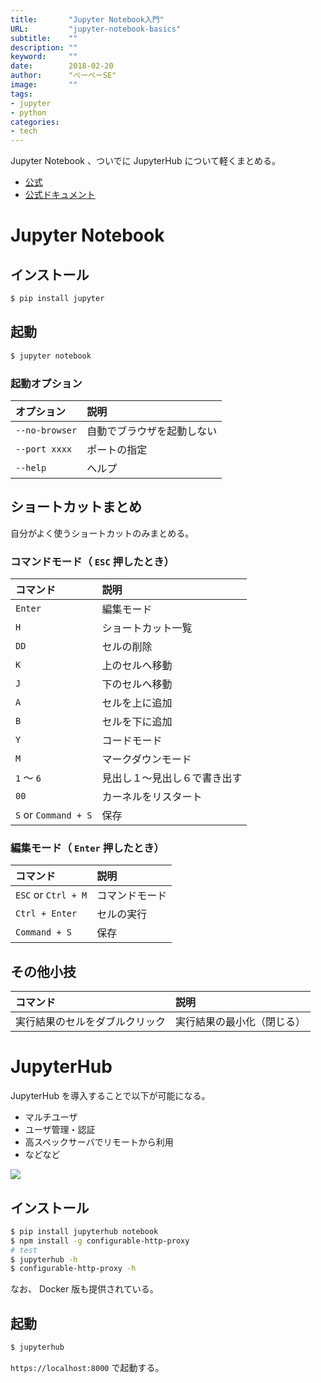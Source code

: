 ```yaml
---
title:       "Jupyter Notebook入門"
URL:         "jupyter-notebook-basics"
subtitle:    ""
description: ""
keyword:     ""
date:        2018-02-20
author:      "ぺーぺーSE"
image:       ""
tags:
- jupyter
- python
categories:
- tech
---
```


Jupyter Notebook 、ついでに JupyterHub について軽くまとめる。

<!--more-->

- [公式](http://jupyter.org/)
- [公式ドキュメント](http://jupyter.org/documentation)

# Jupyter Notebook

## インストール

```bash
$ pip install jupyter
```

## 起動

```bash
$ jupyter notebook
```

### 起動オプション

|オプション|説明|
|:---|:---|
| `--no-browser` |自動でブラウザを起動しない|
| `--port xxxx` |ポートの指定|
| `--help` |ヘルプ|

## ショートカットまとめ

自分がよく使うショートカットのみまとめる。

### コマンドモード（ `ESC` 押したとき）

|コマンド|説明|
|:---|:---|
| `Enter` |編集モード|
| `H` |ショートカット一覧|
| `DD` |セルの削除|
| `K` |上のセルへ移動|
| `J` |下のセルへ移動|
| `A` |セルを上に追加|
| `B` |セルを下に追加|
| `Y` |コードモード|
| `M` |マークダウンモード|
| `1` 〜 `6` |見出し１〜見出し６で書き出す|
| `00` |カーネルをリスタート|
| `S` or `Command + S` |保存|

### 編集モード（ `Enter` 押したとき）

|コマンド|説明|
|:---|:---|
| `ESC` or `Ctrl + M` |コマンドモード|
| `Ctrl + Enter` |セルの実行|
| `Command + S` |保存|

## その他小技

|コマンド|説明|
|:---|:---|
|実行結果のセルをダブルクリック|実行結果の最小化（閉じる）|

# JupyterHub

JupyterHub を導入することで以下が可能になる。

- マルチユーザ
- ユーザ管理・認証
- 高スペックサーバでリモートから利用
- などなど

<img src="https://jupyterhub.readthedocs.io/en/stable/_images/jhub-parts.png" />

## インストール

```bash
$ pip install jupyterhub notebook
$ npm install -g configurable-http-proxy
# test
$ jupyterhub -h
$ configurable-http-proxy -h
```

なお、 Docker 版も提供されている。

## 起動

```bash
$ jupyterhub
```

`https://localhost:8000` で起動する。